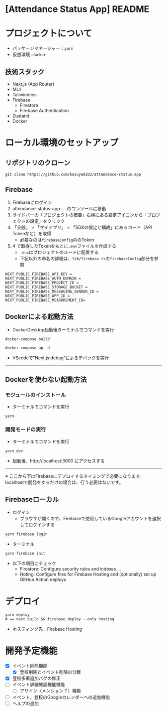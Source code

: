 # [Attendance Status App] README

# プロジェクトについて

- パッケージマネージャー：`yarn`
- 仮想環境             :`docker`

## 技術スタック

- Next.js (App Router)
- MUI
- Tailwindcss
- Firebase
   - Firestore
   - Firebase Authentication
- Zustand
- Docker

# ローカル環境のセットアップ

## リポジトリのクローン

```shell
git clone https://github.com/kazuya0202/attendance-status-app
```

## Firebase

1. Firebaseにログイン
2. attendance-status-app-… のコンソールに移動
3. サイドバーの「プロジェクトの概要」右横にある設定アイコンから「プロジェクトの設定」をクリック
4. 「全般」 > 「マイアプリ」 > 「SDKの設定と構成」にあるコード（API Tokenなど）を取得
   - 必要なのは`firebaseConfig`内のToken
1. 4 で取得したTokenをもとに`.env`ファイルを作成する
   - `.env`はプロジェクトのルートに配置する
   - 下記以外の命名の詳細は、`lib/firebase.ts`の`firebaseConfig`部分を参照

```plaintext
NEXT_PUBLIC_FIREBASE_API_KEY =
NEXT_PUBLIC_FIREBASE_AUTH_DOMAIN =
NEXT_PUBLIC_FIREBASE_PROJECT_ID =
NEXT_PUBLIC_FIREBASE_STORAGE_BUCKET =
NEXT_PUBLIC_FIREBASE_MESSAGING_SENDER_ID =
NEXT_PUBLIC_FIREBASE_APP_ID =
NEXT_PUBLIC_FIREBASE_MEASUREMENT_ID=
```

## Dockerによる起動方法

- DockerDesktop起動後ターミナルでコマンドを実行

```other
docker-compose build
```

```other
docker-compose up -d
```

- VScodeで”Next.js:debug”によるデバックを実行

---

## Dockerを使わない起動方法

### モジュールのインストール

- ターミナルでコマンドを実行

```other
yarn
```

### 開発モードの実行

- ターミナルでコマンドを実行

```shell
yarn dev
```
- 起動後、http://localhost:3000 にアクセスする

---


※ ここから下はFirebaseにデプロイするタイミングで必要になります。localhostで開発をするだけの場合は、行う必要はないです。


## Firebaseローカル

- ログイン
   - ブラウザが開くので、Firebaseで使用しているGoogleアカウントを選択してログインする

```other
yarn firebase login
```

- ターミナル

```other
yarn firebase init
```

- 以下の項目にチェック
   - Firestore: Configure security rules and indexes …
   - Hoting: Configure files for Firebase Hosting and (optionally) set up GitHub Action deploys

# デプロイ

```shell
yarn deploy
# == next build && firebase deploy --only hosting
```

- ホスティング先：Firebase Hosting


# 開発予定機能

- [x] イベント削除機能
   - [x] 登校削除とイベント削除の分離
- [x] 登校多重追加バグの修正
- [ ] イベント詳細確認機能機能
   - [ ] アサイン（メンション？）機能
- [ ] イベント，登校のGoogleカレンダーへの追加機能
- [ ] ヘルプの追加
